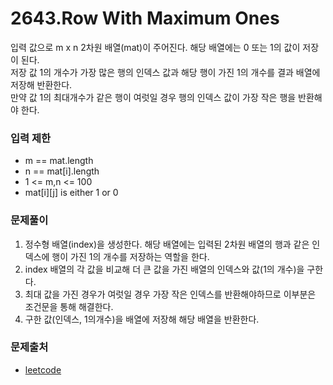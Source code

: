 # 2643.Row With Maximum Ones
입력 값으로 m x n 2차원 배열(mat)이 주어진다. 해당 배열에는 0 또는 1의 값이 저장이 된다.  
저장 값 1의 개수가 가장 많은 행의 인덱스 값과 해당 행이 가진 1의 개수를 결과 배열에 저장해 반환한다.  
만약 값 1의 최대개수가 같은 행이 여럿일 경우 행의 인덱스 값이 가장 작은 행을 반환해야 한다.
### 입력 제한
- m == mat.length
- n == mat[i].length
- 1 <= m,n <= 100
- mat[i][j] is either 1 or 0
### 문제풀이
1. 정수형 배열(index)을 생성한다. 해당 배열에는 입력된 2차원 배열의 행과 같은 인덱스에 행이 가진 1의 개수를 저장하는 역할을 한다.
2. index 배열의 각 값을 비교해 더 큰 값을 가진 배열의 인덱스와 값(1의 개수)을 구한다.
3. 최대 값을 가진 경우가 여럿일 경우 가장 작은 인덱스를 반환해야하므로 이부분은 조건문을 통해 해결한다.
4. 구한 값(인덱스, 1의개수)을 배열에 저장해 해당 배열을 반환한다. 
### 문제출처
- [leetcode](https://leetcode.com/problems/row-with-maximum-ones/)

